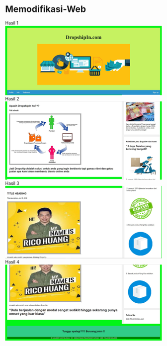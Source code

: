 # Memodifikasi-Web
Hasil 1
![alt text](https://github.com/salmannaufal/Memodifikasi-Web/blob/master/hasil1.JPG)
Hasil 2
![alt text](https://github.com/salmannaufal/Memodifikasi-Web/blob/master/hasil2.JPG)
Hasil 3
![alt text](https://github.com/salmannaufal/Memodifikasi-Web/blob/master/hasil3.JPG)
Hasil 4
![alt text](https://github.com/salmannaufal/Memodifikasi-Web/blob/master/hasil4.JPG)

